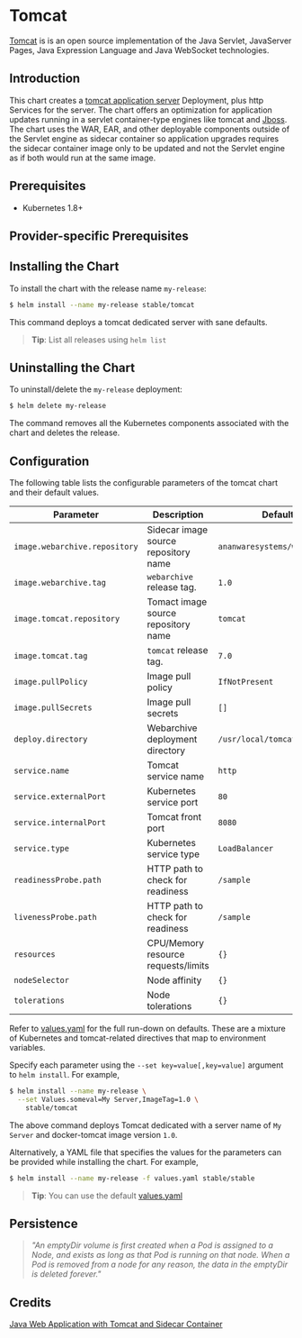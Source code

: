 # Tomcat

[Tomcat](http://tomcat.apache.org) is is an open source implementation of the Java Servlet, JavaServer Pages, Java Expression Language and Java WebSocket technologies.

## Introduction

This chart creates a [tomcat application server](http://tomcat.apache.org) Deployment, plus http Services for the server.
The chart offers an optimization for application updates running in a servlet container-type engines like tomcat and [Jboss](http://jbossas.jboss.org). The chart uses the WAR, EAR, and other deployable components outside of the Servlet engine as sidecar container so application upgrades requires the sidecar container image only to be updated and not the Servlet engine as if both would run at the same image. 


## Prerequisites

- Kubernetes 1.8+ 

## Provider-specific Prerequisites


## Installing the Chart

To install the chart with the release name `my-release`:

```bash
$ helm install --name my-release stable/tomcat
```

This command deploys a tomcat dedicated server with sane defaults.

> **Tip**: List all releases using `helm list`

## Uninstalling the Chart

To uninstall/delete the `my-release` deployment:

```bash
$ helm delete my-release
```

The command removes all the Kubernetes components associated with the chart and deletes the release.

## Configuration

The following table lists the configurable parameters of the tomcat chart and their default values.

Parameter                       | Description                           | Default
------------------------------- | ------------------------------------- | ----------------------------------------------------------
`image.webarchive.repository`   | Sidecar image source repository name  | `ananwaresystems/webarchive`
`image.webarchive.tag`          | `webarchive` release tag.             | `1.0`
`image.tomcat.repository`       | Tomact image source repository name   | `tomcat`
`image.tomcat.tag`              | `tomcat` release tag.                 | `7.0`
`image.pullPolicy`              | Image pull policy                     | `IfNotPresent`
`image.pullSecrets`             | Image pull secrets                    | `[]`
`deploy.directory`              | Webarchive deployment directory       | `/usr/local/tomcat/webapps`
`service.name`                  | Tomcat service name                   | `http`
`service.externalPort`          | Kubernetes service port               | `80`
`service.internalPort`          | Tomcat front port                     | `8080`
`service.type`                  | Kubernetes service type               | `LoadBalancer`
`readinessProbe.path`           | HTTP path to check for readiness      | `/sample`
`livenessProbe.path`            | HTTP path to check for readiness      | `/sample`
`resources`                     | CPU/Memory resource requests/limits   | `{}`
`nodeSelector`                  | Node affinity                         | `{}`
`tolerations`                   | Node tolerations                      | `{}`

Refer to [values.yaml](values.yaml) for the full run-down on defaults. These are a mixture of Kubernetes and tomcat-related directives that map to environment variables. 

Specify each parameter using the `--set key=value[,key=value]` argument to `helm install`. For example,

```bash
$ helm install --name my-release \
  --set Values.someval=My Server,ImageTag=1.0 \
    stable/tomcat
```

The above command deploys Tomcat dedicated with a server name of `My Server` and docker-tomcat image version `1.0`.

Alternatively, a YAML file that specifies the values for the parameters can be provided while installing the chart. For example,

```bash
$ helm install --name my-release -f values.yaml stable/stable
```

> **Tip**: You can use the default [values.yaml](values.yaml)

## Persistence

> *"An emptyDir volume is first created when a Pod is assigned to a Node, and exists as long as that Pod is running on that node. When a Pod is removed from a node for any reason, the data in the emptyDir is deleted forever."*

## Credits

[Java Web Application with Tomcat and Sidecar Container](https://github.com/kubernetes/examples/tree/master/staging/javaweb-tomcat-sidecar)
